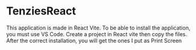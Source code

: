 # TenziesReact


This application is made in React Vite. To be able to install the application, you must use VS Code.
Create a project in React vite then copy the files.
After the correct installation, you will get the ones I put as Print Screen

